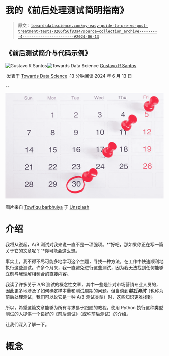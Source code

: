 # 我的《前后处理测试简明指南》

> 原文：[`towardsdatascience.com/my-easy-guide-to-pre-vs-post-treatment-tests-0206f56f83a4?source=collection_archive---------4-----------------------#2024-06-13`](https://towardsdatascience.com/my-easy-guide-to-pre-vs-post-treatment-tests-0206f56f83a4?source=collection_archive---------4-----------------------#2024-06-13)

## 《前后测试简介与代码示例》

[](https://gustavorsantos.medium.com/?source=post_page---byline--0206f56f83a4--------------------------------)![Gustavo R Santos](https://gustavorsantos.medium.com/?source=post_page---byline--0206f56f83a4--------------------------------)[](https://towardsdatascience.com/?source=post_page---byline--0206f56f83a4--------------------------------)![Towards Data Science](https://towardsdatascience.com/?source=post_page---byline--0206f56f83a4--------------------------------) [Gustavo R Santos](https://gustavorsantos.medium.com/?source=post_page---byline--0206f56f83a4--------------------------------)

·发表于 [Towards Data Science](https://towardsdatascience.com/?source=post_page---byline--0206f56f83a4--------------------------------) ·13 分钟阅读·2024 年 6 月 13 日

--

![](img/5293904f7a64b21dd61ad915a9623a1b.png)

图片来自 [Towfiqu barbhuiya](https://unsplash.com/@towfiqu999999?utm_content=creditCopyText&utm_medium=referral&utm_source=unsplash) 于 [Unsplash](https://unsplash.com/photos/a-calendar-with-red-push-buttons-pinned-to-it-bwOAixLG0uc?utm_content=creditCopyText&utm_medium=referral&utm_source=unsplash)

# 介绍

我将从说起，A/B 测试对我来说一直不是一项强项。*“好吧，那如果你正在写一篇关于它的文章呢？”*你可能会这么想。

事实上，我不得不尽可能多地学习这个主题，寻找一种方法，在工作中快速顺利地执行这些测试。许多个月来，我一直避免进行这些测试，因为我无法找到任何能够立刻与我理解相契合的直接内容。

我读了许多关于 A/B 测试的概念性文章，其中一些是针对市场营销专业人员的，因此更多地涉及了如何确定样本量和测试周期的问题。但当谈到***前后测试***（也称为前后处理测试，我们可以说它是一种 A/B 测试类型）时，这些知识更难找到。

所以，希望这篇文章能够为所有寻求易于跟随的教程，使用 Python 执行这种类型测试的人提供一个良好的《前后测试》（或称前后测试）的介绍。

让我们深入了解一下。

# 概念
